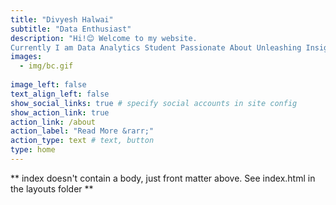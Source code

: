 ```yaml
---
title: "Divyesh Halwai"
subtitle: "Data Enthusiast"
description: "Hi!😊 Welcome to my website.
Currently I am Data Analytics Student Passionate About Unleashing Insights and Transforming Data into Actionable Strategies"
images:
  - img/bc.gif
  
image_left: false
text_align_left: false
show_social_links: true # specify social accounts in site config
show_action_link: true
action_link: /about
action_label: "Read More &rarr;"
action_type: text # text, button
type: home
---
```


** index doesn't contain a body, just front matter above.
See index.html in the layouts folder **